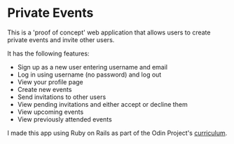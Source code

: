 # Private Events

This is a 'proof of concept' web application that allows users to create private events and invite other users.

It has the following features:

- Sign up as a new user entering username and email
- Log in using username (no password) and log out
- View your profile page
- Create new events
- Send invitations to other users
- View pending invitations and either accept or decline them
- View upcoming events
- View previously attended events

I made this app using Ruby on Rails as part of the Odin Project's [curriculum](https://www.theodinproject.com/lessons/associations#project-2-private-events).
